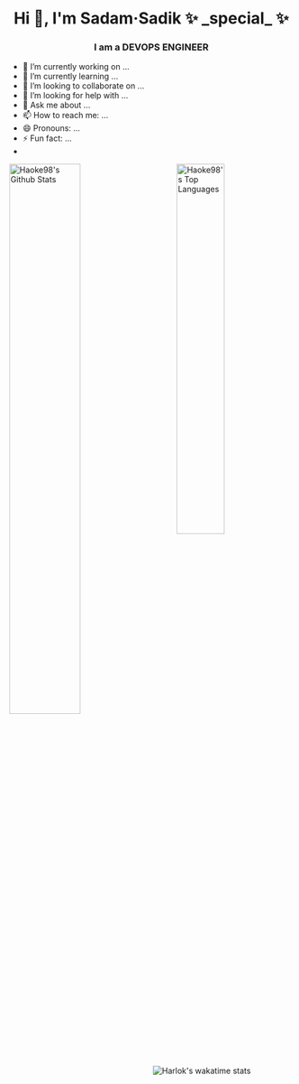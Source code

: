 
<h1 align="center">Hi 👋, I'm Sadam·Sadik ✨ _special_ ✨ </h1>
<h3 align="center">I am a DEVOPS ENGINEER</h3>
<!---<img align="right" alt="Coding" width="400" src="https://media.giphy.com/media/qgQUggAC3Pfv687qPC/giphy.gif"><br />--->

- 🔭 I’m currently working on ...
- 🌱 I’m currently learning ...
- 👯 I’m looking to collaborate on ...
- 🤔 I’m looking for help with ...
- 💬 Ask me about ...
- 📫 How to reach me: ...
- 😄 Pronouns: ...
- ⚡ Fun fact: ...
- 
<div width="100%">
  <div width="100%">
  <img align="left" alt="Haoke98's Github Stats" src="https://github-readme-stats.vercel.app/api?username=Haoke98&show_icons=true&include_all_commits=true&count_private=true&theme=synthwave&hide_border=true" width="50%"/>
<!--   <img align="left" alt="Haoke98's Github Stats" width="50%" src="https://github-readme-stats.vercel.app/api?username=Haoke98&show_icons=true&include_all_commits=true&count_private=true&theme=onedark&hide_border=true"><br /> -->
  </div>
  <img align="right" alt="Haoke98's Top Languages" src="https://github-readme-stats.vercel.app/api/top-langs/?username=Haoke98&langs_count=20&layout=compact&count_private=true&theme=radical&hide_border=true" width="41%"/>
</div>

![Harlok's wakatime stats](https://github-readme-stats.vercel.app/api/wakatime?username=Haoke98)
